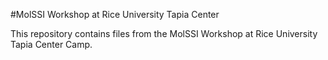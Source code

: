 #MolSSI Workshop at Rice University Tapia Center

This repository contains files from the MolSSI Workshop at Rice University Tapia Center Camp.
